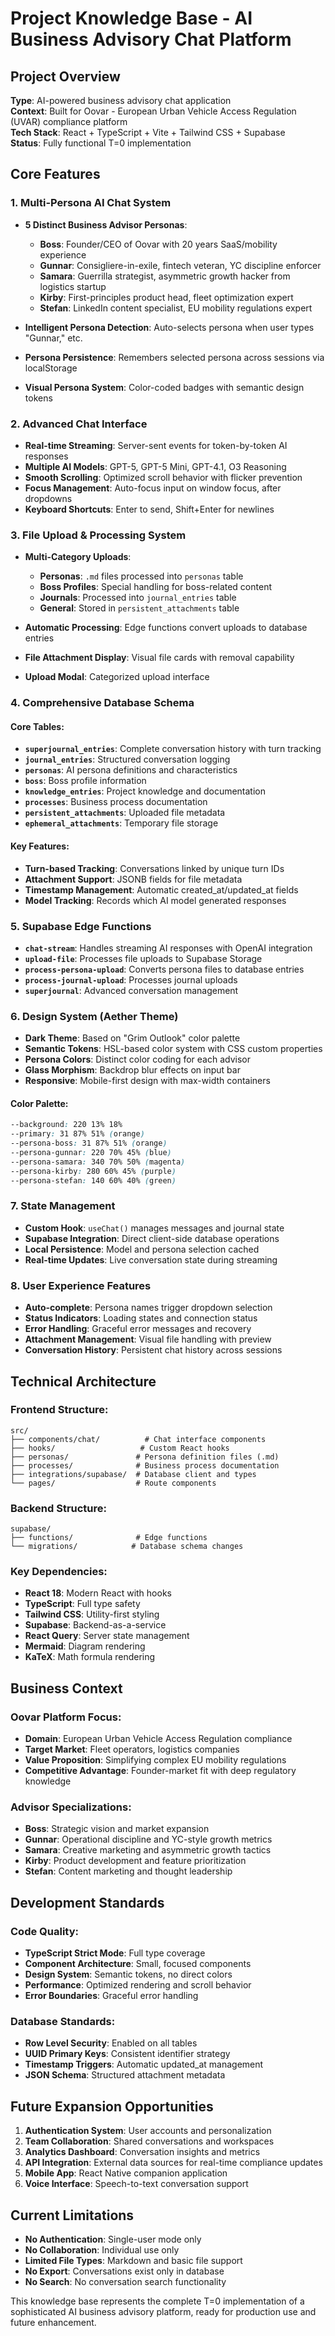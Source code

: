 # Project Knowledge Base - AI Business Advisory Chat Platform

## Project Overview
**Type**: AI-powered business advisory chat application  
**Context**: Built for Oovar - European Urban Vehicle Access Regulation (UVAR) compliance platform  
**Tech Stack**: React + TypeScript + Vite + Tailwind CSS + Supabase  
**Status**: Fully functional T=0 implementation  

## Core Features

### 1. Multi-Persona AI Chat System
- **5 Distinct Business Advisor Personas**:
  - **Boss**: Founder/CEO of Oovar with 20 years SaaS/mobility experience  
  - **Gunnar**: Consigliere-in-exile, fintech veteran, YC discipline enforcer
  - **Samara**: Guerrilla strategist, asymmetric growth hacker from logistics startup
  - **Kirby**: First-principles product head, fleet optimization expert
  - **Stefan**: LinkedIn content specialist, EU mobility regulations expert

- **Intelligent Persona Detection**: Auto-selects persona when user types "Gunnar," etc.
- **Persona Persistence**: Remembers selected persona across sessions via localStorage
- **Visual Persona System**: Color-coded badges with semantic design tokens

### 2. Advanced Chat Interface
- **Real-time Streaming**: Server-sent events for token-by-token AI responses
- **Multiple AI Models**: GPT-5, GPT-5 Mini, GPT-4.1, O3 Reasoning
- **Smooth Scrolling**: Optimized scroll behavior with flicker prevention
- **Focus Management**: Auto-focus input on window focus, after dropdowns
- **Keyboard Shortcuts**: Enter to send, Shift+Enter for newlines

### 3. File Upload & Processing System
- **Multi-Category Uploads**:
  - **Personas**: `.md` files processed into `personas` table
  - **Boss Profiles**: Special handling for boss-related content
  - **Journals**: Processed into `journal_entries` table
  - **General**: Stored in `persistent_attachments` table

- **Automatic Processing**: Edge functions convert uploads to database entries
- **File Attachment Display**: Visual file cards with removal capability
- **Upload Modal**: Categorized upload interface

### 4. Comprehensive Database Schema

#### Core Tables:
- **`superjournal_entries`**: Complete conversation history with turn tracking
- **`journal_entries`**: Structured conversation logging
- **`personas`**: AI persona definitions and characteristics  
- **`boss`**: Boss profile information
- **`knowledge_entries`**: Project knowledge and documentation
- **`processes`**: Business process documentation
- **`persistent_attachments`**: Uploaded file metadata
- **`ephemeral_attachments`**: Temporary file storage

#### Key Features:
- **Turn-based Tracking**: Conversations linked by unique turn IDs
- **Attachment Support**: JSONB fields for file metadata
- **Timestamp Management**: Automatic created_at/updated_at fields
- **Model Tracking**: Records which AI model generated responses

### 5. Supabase Edge Functions
- **`chat-stream`**: Handles streaming AI responses with OpenAI integration
- **`upload-file`**: Processes file uploads to Supabase Storage
- **`process-persona-upload`**: Converts persona files to database entries
- **`process-journal-upload`**: Processes journal uploads
- **`superjournal`**: Advanced conversation management

### 6. Design System (Aether Theme)
- **Dark Theme**: Based on "Grim Outlook" color palette
- **Semantic Tokens**: HSL-based color system with CSS custom properties
- **Persona Colors**: Distinct color coding for each advisor
- **Glass Morphism**: Backdrop blur effects on input bar
- **Responsive**: Mobile-first design with max-width containers

#### Color Palette:
```css
--background: 220 13% 18%
--primary: 31 87% 51% (orange)
--persona-boss: 31 87% 51% (orange)
--persona-gunnar: 220 70% 45% (blue)
--persona-samara: 340 70% 50% (magenta)
--persona-kirby: 280 60% 45% (purple)  
--persona-stefan: 140 60% 40% (green)
```

### 7. State Management
- **Custom Hook**: `useChat()` manages messages and journal state
- **Supabase Integration**: Direct client-side database operations
- **Local Persistence**: Model and persona selection cached
- **Real-time Updates**: Live conversation state during streaming

### 8. User Experience Features
- **Auto-complete**: Persona names trigger dropdown selection
- **Status Indicators**: Loading states and connection status
- **Error Handling**: Graceful error messages and recovery
- **Attachment Management**: Visual file handling with preview
- **Conversation History**: Persistent chat history across sessions

## Technical Architecture

### Frontend Structure:
```
src/
├── components/chat/          # Chat interface components
├── hooks/                   # Custom React hooks
├── personas/               # Persona definition files (.md)
├── processes/              # Business process documentation
├── integrations/supabase/  # Database client and types
└── pages/                  # Route components
```

### Backend Structure:
```
supabase/
├── functions/              # Edge functions
└── migrations/            # Database schema changes
```

### Key Dependencies:
- **React 18**: Modern React with hooks
- **TypeScript**: Full type safety
- **Tailwind CSS**: Utility-first styling
- **Supabase**: Backend-as-a-service
- **React Query**: Server state management
- **Mermaid**: Diagram rendering
- **KaTeX**: Math formula rendering

## Business Context

### Oovar Platform Focus:
- **Domain**: European Urban Vehicle Access Regulation compliance
- **Target Market**: Fleet operators, logistics companies
- **Value Proposition**: Simplifying complex EU mobility regulations
- **Competitive Advantage**: Founder-market fit with deep regulatory knowledge

### Advisor Specializations:
- **Boss**: Strategic vision and market expansion
- **Gunnar**: Operational discipline and YC-style growth metrics
- **Samara**: Creative marketing and asymmetric growth tactics
- **Kirby**: Product development and feature prioritization
- **Stefan**: Content marketing and thought leadership

## Development Standards

### Code Quality:
- **TypeScript Strict Mode**: Full type coverage
- **Component Architecture**: Small, focused components
- **Design System**: Semantic tokens, no direct colors
- **Performance**: Optimized rendering and scroll behavior
- **Error Boundaries**: Graceful error handling

### Database Standards:
- **Row Level Security**: Enabled on all tables
- **UUID Primary Keys**: Consistent identifier strategy
- **Timestamp Triggers**: Automatic updated_at management
- **JSON Schema**: Structured attachment metadata

## Future Expansion Opportunities
1. **Authentication System**: User accounts and personalization
2. **Team Collaboration**: Shared conversations and workspaces  
3. **Analytics Dashboard**: Conversation insights and metrics
4. **API Integration**: External data sources for real-time compliance updates
5. **Mobile App**: React Native companion application
6. **Voice Interface**: Speech-to-text conversation support

## Current Limitations
- **No Authentication**: Single-user mode only
- **No Collaboration**: Individual use only
- **Limited File Types**: Markdown and basic file support
- **No Export**: Conversations exist only in database
- **No Search**: No conversation search functionality

This knowledge base represents the complete T=0 implementation of a sophisticated AI business advisory platform, ready for production use and future enhancement.
